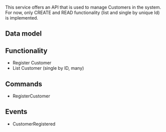 This service offers an API that is used to manage Customers in the system. 
For now, only CREATE and READ functionality (list and single by unique Id) 
is implemented.

## Data model

## Functionality
- Register Customer
- List Customer (single by ID, many)

## Commands
- RegisterCustomer

## Events
- CustomerRegistered
